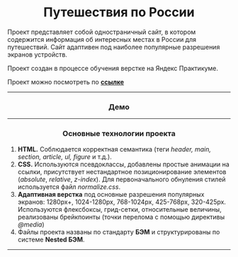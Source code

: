 <h1 align="center">Путешествия по России</h1>

Проект представляет собой одностраничный сайт, в котором содержится информация об интересных местах в России для путешествий.
Сайт адаптивен под наиболее популярные разрешения экранов устройств.

Проект создан в процессе обучения верстке на Яндекс Практикуме.

Проект можно посмотреть по **<a href="https://snurnisyan.github.io/russian-travel-bootcamp/">ссылке</a>**

------

<h3 align="center">Демо</h3>


------

<h3 align="center">Основные технологии проекта</h3>

1. **HTML.** Соблюдается корректная семантика (теги *header, main, section, article, ul, figure* и т.д.).
2. **CSS.** Используются псевдоклассы, добавлены простые анимации на ссылки, присутствует нестандартное позиционирование элементов (*absolute*, *relative*, *z-index*). Для первоначального обнуления стилей используется файл *normalize.css*.
3. **Адаптивная верстка** под основные разрешения популярных экранов: 1280px+, 1024-1280px, 768-1024px, 425-768px, 320-425px. Используются флексбоксы, грид-сетки, относительные величины, реализованы брейкпоинты (точки перелома с помощью директивы *@media*)
4. Файлы проекта названы по стандарту **БЭМ** и структурированы по системе **Nested БЭМ**.

------

